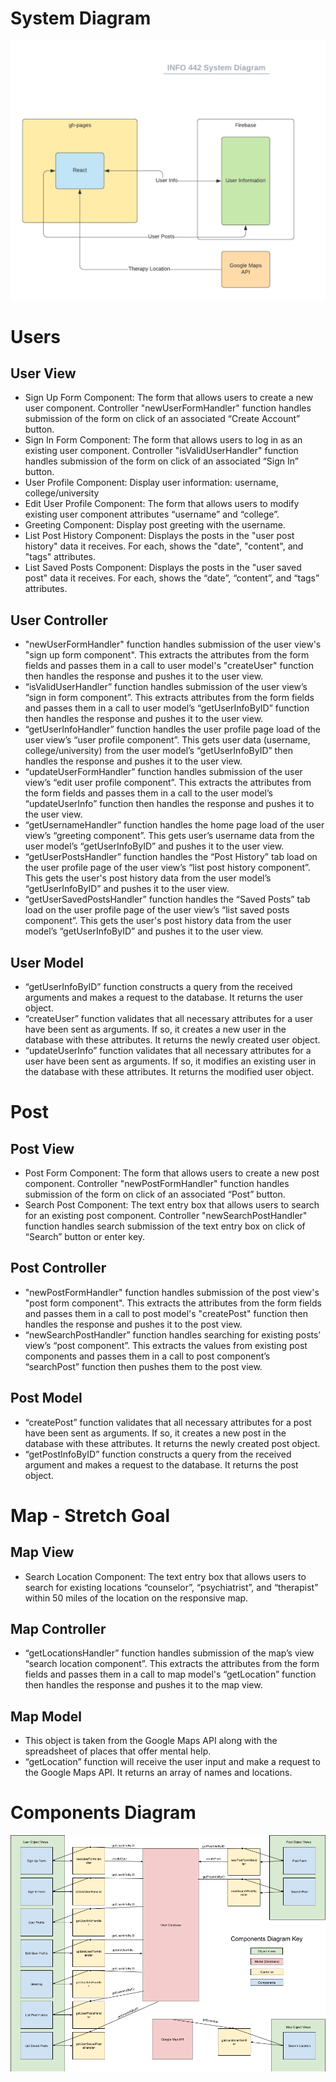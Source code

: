 # System Diagram

![an overview of our system architecture](/spec-images/system-diagram.png)

# Users
## User View
- Sign Up Form Component: The form that allows users to create a new user component. Controller "newUserFormHandler" function handles submission of the form on click of an associated “Create Account” button.
- Sign In Form Component: The form that allows users to log in as an existing user component. Controller "isValidUserHandler" function handles submission of the form on click of an associated “Sign In” button.
- User Profile Component: Display user information: username, college/university
- Edit User Profile Component: The form that allows users to modify existing user component attributes “username” and “college”.
- Greeting Component: Display post greeting with the username.
- List Post History Component: Displays the posts in the "user post history" data it receives. For each, shows the "date", "content", and "tags" attributes.
- List Saved Posts Component: Displays the posts in the "user saved post" data it receives. For each, shows the “date”, “content”, and “tags” attributes.

## User Controller
- "newUserFormHandler" function handles submission of the user view's "sign up form component". This extracts the attributes from the form fields and passes them in a call to user model's "createUser" function then handles the response and pushes it to the user view.
- “isValidUserHandler” function handles submission of the user view’s “sign in form component”. This extracts attributes from the form fields and passes them in a call to user model’s “getUserInfoByID” function then handles the response and pushes it to the user view.
- “getUserInfoHandler” function handles the user profile page load of the user view’s “user profile component”. This gets user data (username, college/university) from the user model’s “getUserInfoByID” then handles the response and pushes it to the user view.
- “updateUserFormHandler” function handles submission of the user view’s “edit user profile component”. This extracts the attributes from the form fields and passes them in a call to the user model’s “updateUserInfo” function then handles the response and pushes it to the user view.
- “getUsernameHandler” function handles the home page load of the user view’s “greeting component”. This gets user’s username data from the user model’s “getUserInfoByID” and pushes it to the user view.
- “getUserPostsHandler” function handles the “Post History” tab load on the user profile page of the user view’s “list post history component”. This gets the user's post history data from the user model’s “getUserInfoByID” and pushes it to the user view.
- “getUserSavedPostsHandler” function handles the “Saved Posts” tab load on the user profile page of the user view’s “list saved posts component”. This gets the user's post history data from the user model’s “getUserInfoByID” and pushes it to the user view.

## User Model
- “getUserInfoByID” function constructs a query from the received arguments and makes a request to the database. It returns the user object.
- “createUser” function validates that all necessary attributes for a user have been sent as arguments. If so, it creates a new user in the database with these attributes. It returns the newly created user object.
- “updateUserInfo” function validates that all necessary attributes for a user have been sent as arguments. If so, it modifies an existing user in the database with these attributes. It returns the modified user object.

# Post
## Post View
- Post Form Component: The form that allows users to create a new post component. Controller "newPostFormHandler" function handles submission of the form on click of an associated “Post” button.
- Search Post Component: The text entry box that allows users to search for an existing post component. Controller "newSearchPostHandler" function handles search submission of the text entry box on click of “Search” button or enter key.

## Post Controller
- "newPostFormHandler" function handles submission of the post view's "post form component". This extracts the attributes from the form fields and passes them in a call to post model's "createPost" function then handles the response and pushes it to the post view.
- “newSearchPostHandler” function handles searching for existing posts’ view’s “post component”. This extracts the values from existing post components and passes them in a call to post component’s “searchPost” function then pushes them to the post view.

## Post Model
- “createPost” function validates that all necessary attributes for a post have been sent as arguments. If so, it creates a new post in the database with these attributes. It returns the newly created post object.
- “getPostInfoByID” function constructs a query from the received argument and makes a request to the database. It returns the post object.

# Map - Stretch Goal
## Map View
- Search Location Component: The text entry box that allows users to search for existing locations “counselor”, “psychiatrist”, and “therapist” within 50 miles of the location on the responsive map.

## Map Controller
- “getLocationsHandler” function handles submission of the map’s view “search location component”. This extracts the attributes from the form fields and passes them in a call to map model's “getLocation” function then handles the response and pushes it to the map view.

## Map Model
- This object is taken from the Google Maps API along with the spreadsheet of places that offer mental help.
- “getLocation” function will receive the user input and make a request to the Google Maps API. It returns an array of names and locations.

# Components Diagram

![an overview of our components architecture](/spec-images/components-diagram.png)
